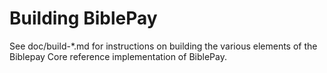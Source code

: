 ﻿Building BiblePay
=============

See doc/build-*.md for instructions on building the various
elements of the Biblepay Core reference implementation of BiblePay.
